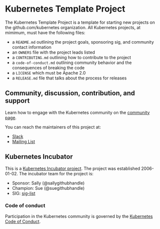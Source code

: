 # Kubernetes Template Project

The Kubernetes Template Project is a template for starting new projects on the github.com/kubernetes organization. All Kubernetes projects, at mimimum, must have the following files:

- a `README.md` outlining the project goals, sponsoring sig, and community contact information
- an `OWNERS` file with the project leads listed
- a `CONTRIBUTING.md` outlining how to contribute to the project
- a `code-of-conduct.md` outlining community behavior and the consequences of breaking the code
- a `LICENSE` which must be Apache 2.0
- a `RELEASE.md` file that talks about the process for releases

## Community, discussion, contribution, and support

Learn how to engage with the Kubernetes community on the [community page](http://kubernetes.io/community/).

You can reach the maintainers of this project at:

- [Slack](http://slack.k8s.io/)
- [Mailing List](https://groups.google.com/forum/#!forum/kubernetes-dev)

## Kubernetes Incubator

This is a [Kubernetes Incubator project](https://github.com/kubernetes/community/blob/master/incubator.md). The project was established 2006-01-02. The incubator team for the project is:

- Sponsor: Sally (@sallygithubhandle)
- Champion: Sue (@suegithubhandle)
- SIG: [sig-list](https://github.com/kubernetes/community/blob/master/sig-list.md)

### Code of conduct

Participation in the Kubernetes community is governed by the [Kubernetes Code of Conduct](code-of-conduct.md).
